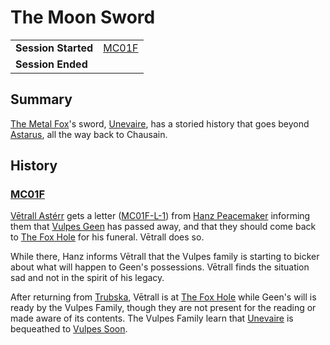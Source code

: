 # The Moon Sword

|||
| --- | --- |
| **Session Started** | [MC01F](../sessions/completed/MC01F.md) | storyline.2
| **Session Ended** | |

## Summary

[The Metal Fox](../characters/vulpes-geen.md)'s sword, [Unevaire](../items/weapons/unevaire.md), has a storied history that goes beyond [Astarus](../planes/astarus.md), all the way back to Chausain.

## History

### [MC01F](../sessions/completed/MC01F.md)

[Vētrall Astérr](../characters/vetrall-asterr.md) gets a letter ([MC01F-L-1](../letters/MC01F-L-1.md)) from [Hanz Peacemaker](../characters/hanz-peacemaker.md) informing them that [Vulpes Geen](../characters/vulpes-geen.md) has passed away, and that they should come back to [The Fox Hole](../places/buildings/the-fox-hole.md) for his funeral. Vētrall does so.

While there, Hanz informs Vētrall that the Vulpes family is starting to bicker about what will happen to Geen's possessions. Vētrall finds the situation sad and not in the spirit of his legacy.

After returning from [Trubska](../places/villages/trubska.md), Vētrall is at [The Fox Hole](../places/buildings/the-fox-hole.md) while Geen's will is ready by the Vulpes Family, though they are not present for the reading or made aware of its contents. The Vulpes Family learn that [Unevaire](../items/weapons/unevaire.md) is bequeathed to [Vulpes Soon](../characters/vulpes-soon.md).
